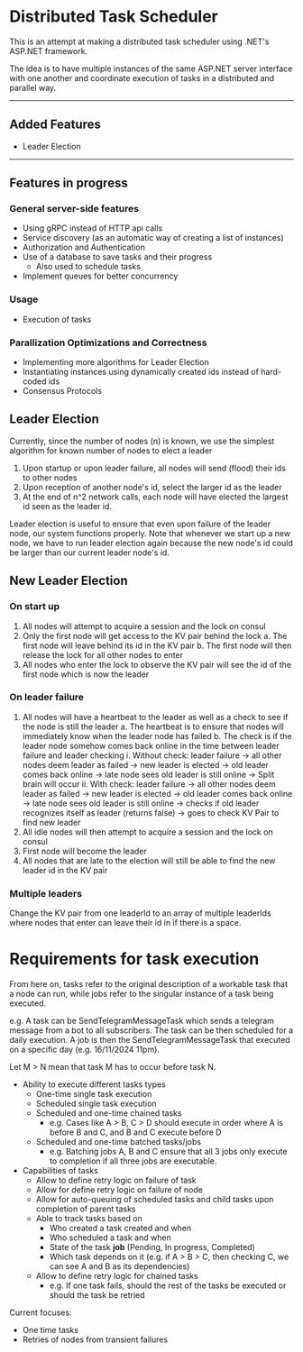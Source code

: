 # Distributed Task Scheduler

This is an attempt at making a distributed task scheduler using .NET's ASP.NET framework.

The idea is to have multiple instances of the same ASP.NET server interface with one another and coordinate execution of tasks in a distributed and parallel way.

---

## Added Features

- Leader Election

---

## Features in progress

### General server-side features

- Using gRPC instead of HTTP api calls
- Service discovery (as an automatic way of creating a list of instances)
- Authorization and Authentication
- Use of a database to save tasks and their progress
  - Also used to schedule tasks
- Implement queues for better concurrency

### Usage

- Execution of tasks

### Parallization Optimizations and Correctness

- Implementing more algorithms for Leader Election
- Instantiating instances using dynamically created ids instead of hard-coded ids
- Consensus Protocols

## Leader Election

Currently, since the number of nodes (n) is known, we use the simplest algorithm for known number of nodes to elect a leader

1. Upon startup or upon leader failure, all nodes will send (flood) their ids to other nodes
2. Upon reception of another node's id, select the larger id as the leader
3. At the end of n^2 network calls, each node will have elected the largest id seen as the leader id.

Leader election is useful to ensure that even upon failure of the leader node, our system functions properly.
Note that whenever we start up a new node, we have to run leader election again because the new node's id could be larger than our current leader node's id.

## New Leader Election

### On start up

1. All nodes will attempt to acquire a session and the lock on consul
2. Only the first node will get access to the KV pair behind the lock
   a. The first node will leave behind its id in the KV pair
   b. The first node will then release the lock for all other nodes to enter
3. All nodes who enter the lock to observe the KV pair will see the id of the first node which is now the leader

### On leader failure

1. All nodes will have a heartbeat to the leader as well as a check to see if the node is still the leader
   a. The heartbeat is to ensure that nodes will immediately know when the leader node has failed
   b. The check is if the leader node somehow comes back online in the time between leader failure and leader checking
   i. Without check: leader failure -> all other nodes deem leader as failed -> new leader is elected -> old leader comes back online -> late node sees old leader is still online -> Split brain will occur
   ii. With check: leader failure -> all other nodes deem leader as failed -> new leader is elected -> old leader comes back online -> late node sees old leader is still online -> checks if old leader recognizes itself as leader (returns false) -> goes to check KV Pair to find new leader
2. All idle nodes will then attempt to acquire a session and the lock on consul
3. First node will become the leader
4. All nodes that are late to the election will still be able to find the new leader id in the KV pair

### Multiple leaders

Change the KV pair from one leaderId to an array of multiple leaderIds where nodes that enter can leave their id in if there is a space.

# Requirements for task execution

From here on, tasks refer to the original description of a workable task that a node can run, while jobs refer to the singular instance of a task being executed.

e.g. A task can be SendTelegramMessageTask which sends a telegram message from a bot to all subscribers.
The task can be then scheduled for a daily execution.
A job is then the SendTelegramMessageTask that executed on a specific day (e.g. 16/11/2024 11pm).

Let M > N mean that task M has to occur before task N.

- Ability to execute different tasks types
  - One-time single task execution
  - Scheduled single task execution
  - Scheduled and one-time chained tasks
    - e.g. Cases like A > B, C > D should execute in order where A is before B and C, and B and C execute before D
  - Scheduled and one-time batched tasks/jobs
    - e.g. Batching jobs A, B and C ensure that all 3 jobs only execute to completion if all three jobs are executable.
- Capabilities of tasks
  - Allow to define retry logic on failure of task
  - Allow for define retry logic on failure of node
  - Allow for auto-queuing of scheduled tasks and child tasks upon completion of parent tasks
  - Able to track tasks based on
    - Who created a task created and when
    - Who scheduled a task and when
    - State of the task **job** (Pending, In progress, Completed)
    - Which task depends on it (e.g. if A > B > C, then checking C, we can see A and B as its dependencies)
  - Allow to define retry logic for chained tasks
    - e.g. If one task fails, should the rest of the tasks be executed or should the task be retried

Current focuses:

- One time tasks
- Retries of nodes from transient failures

